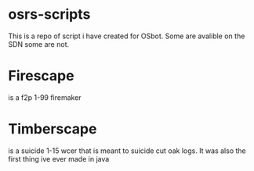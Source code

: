 # osrs-scripts
This is a repo of script i have created for OSbot. Some are avalible on the SDN some are not. 

# Firescape
is a f2p 1-99 firemaker

# Timberscape 
is a suicide 1-15 wcer that is meant to suicide cut oak logs. It was also the first thing ive ever made in java 
